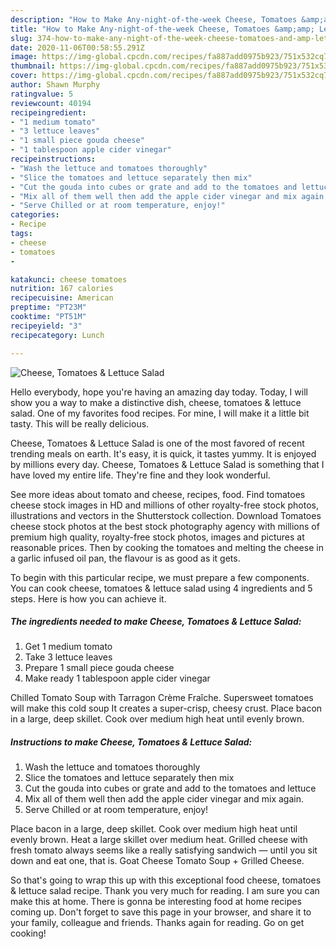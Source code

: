 ```yaml
---
description: "How to Make Any-night-of-the-week Cheese, Tomatoes &amp;amp; Lettuce Salad"
title: "How to Make Any-night-of-the-week Cheese, Tomatoes &amp;amp; Lettuce Salad"
slug: 374-how-to-make-any-night-of-the-week-cheese-tomatoes-and-amp-lettuce-salad
date: 2020-11-06T00:58:55.291Z
image: https://img-global.cpcdn.com/recipes/fa887add0975b923/751x532cq70/cheese-tomatoes-lettuce-salad-recipe-main-photo.jpg
thumbnail: https://img-global.cpcdn.com/recipes/fa887add0975b923/751x532cq70/cheese-tomatoes-lettuce-salad-recipe-main-photo.jpg
cover: https://img-global.cpcdn.com/recipes/fa887add0975b923/751x532cq70/cheese-tomatoes-lettuce-salad-recipe-main-photo.jpg
author: Shawn Murphy
ratingvalue: 5
reviewcount: 40194
recipeingredient:
- "1 medium tomato"
- "3 lettuce leaves"
- "1 small piece gouda cheese"
- "1 tablespoon apple cider vinegar"
recipeinstructions:
- "Wash the lettuce and tomatoes thoroughly"
- "Slice the tomatoes and lettuce separately then mix"
- "Cut the gouda into cubes or grate and add to the tomatoes and lettuce"
- "Mix all of them well then add the apple cider vinegar and mix again."
- "Serve Chilled or at room temperature, enjoy!"
categories:
- Recipe
tags:
- cheese
- tomatoes
- 

katakunci: cheese tomatoes  
nutrition: 167 calories
recipecuisine: American
preptime: "PT23M"
cooktime: "PT51M"
recipeyield: "3"
recipecategory: Lunch

---
```



![Cheese, Tomatoes &amp; Lettuce Salad](https://img-global.cpcdn.com/recipes/fa887add0975b923/751x532cq70/cheese-tomatoes-lettuce-salad-recipe-main-photo.jpg)

Hello everybody, hope you're having an amazing day today. Today, I will show you a way to make a distinctive dish, cheese, tomatoes &amp; lettuce salad. One of my favorites food recipes. For mine, I will make it a little bit tasty. This will be really delicious.

Cheese, Tomatoes &amp; Lettuce Salad is one of the most favored of recent trending meals on earth. It's easy, it is quick, it tastes yummy. It is enjoyed by millions every day. Cheese, Tomatoes &amp; Lettuce Salad is something that I have loved my entire life. They're fine and they look wonderful.

See more ideas about tomato and cheese, recipes, food. Find tomatoes cheese stock images in HD and millions of other royalty-free stock photos, illustrations and vectors in the Shutterstock collection. Download Tomatoes cheese stock photos at the best stock photography agency with millions of premium high quality, royalty-free stock photos, images and pictures at reasonable prices. Then by cooking the tomatoes and melting the cheese in a garlic infused oil pan, the flavour is as good as it gets.


To begin with this particular recipe, we must prepare a few components. You can cook cheese, tomatoes &amp; lettuce salad using 4 ingredients and 5 steps. Here is how you can achieve it.

<!--inarticleads1-->

##### The ingredients needed to make Cheese, Tomatoes &amp; Lettuce Salad:

1. Get 1 medium tomato
1. Take 3 lettuce leaves
1. Prepare 1 small piece gouda cheese
1. Make ready 1 tablespoon apple cider vinegar


Chilled Tomato Soup with Tarragon Crème Fraîche. Supersweet tomatoes will make this cold soup It creates a super-crisp, cheesy crust. Place bacon in a large, deep skillet. Cook over medium high heat until evenly brown. 

<!--inarticleads2-->

##### Instructions to make Cheese, Tomatoes &amp; Lettuce Salad:

1. Wash the lettuce and tomatoes thoroughly
1. Slice the tomatoes and lettuce separately then mix
1. Cut the gouda into cubes or grate and add to the tomatoes and lettuce
1. Mix all of them well then add the apple cider vinegar and mix again.
1. Serve Chilled or at room temperature, enjoy!


Place bacon in a large, deep skillet. Cook over medium high heat until evenly brown. Heat a large skillet over medium heat. Grilled cheese with fresh tomato always seems like a really satisfying sandwich — until you sit down and eat one, that is. Goat Cheese Tomato Soup + Grilled Cheese. 

So that's going to wrap this up with this exceptional food cheese, tomatoes &amp; lettuce salad recipe. Thank you very much for reading. I am sure you can make this at home. There is gonna be interesting food at home recipes coming up. Don't forget to save this page in your browser, and share it to your family, colleague and friends. Thanks again for reading. Go on get cooking!
